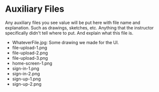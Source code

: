 # Auxiliary Files

Any auxiliary files you see value will be put here with file name and explanation. Such as drawings, sketches, etc. Anything that the instructor specifically didn't tell where to put. And explain what this file is.

- WhateverFile.jpg: Some drawing we made for the UI.
- file-upload-1.png
- file-upload-2.png
- file-upload-3.png
- home-screen-1.png
- sign-in-1.png
- sign-in-2.png
- sign-up-1.png
- sign-up-2.png
